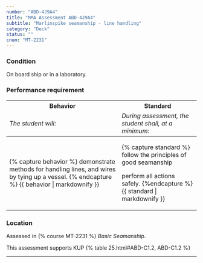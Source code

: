 ```yaml
---
number: "ABD-4J9A4"
title: "MMA Assessment ABD-4J9A4"
subtitle: "Marlinspike seamanship - line handling"
category: "Deck"
status: ""
cnum: "MT-2231"
---
```

### Condition

On board ship or in a laboratory.

### Performance requirement 

<table width='100%' class='Guidelines'>
 <thead>
 <tr>
     <th class='thirty'>Behavior</th>
     <th class='seventy'>Standard</th>
 </tr>
 <tr>
     <td><em>The student will:</em></td>
     <td><em>During assessment, the student shall, at a minimum:</em></td>
 </tr>
 </thead>
 <tbody>
 

<tr><td>

{% capture behavior %}
demonstrate methods for handling lines, and wires by tying up a vessel.
{% endcapture %}
{{ behavior | markdownify }}

</td><td>

{% capture standard %}
follow the principles of good seamanship

perform all actions safely.
{%endcapture %}
{{ standard | markdownify }}

</td></tr>



 </tbody>
 </table>

### Location

Assessed in  {% course  MT-2231 %}  *Basic Seamanship*.

This assessment supports KUP {% table 25.html#ABD-C1.2, ABD-C1.2 %}

***

